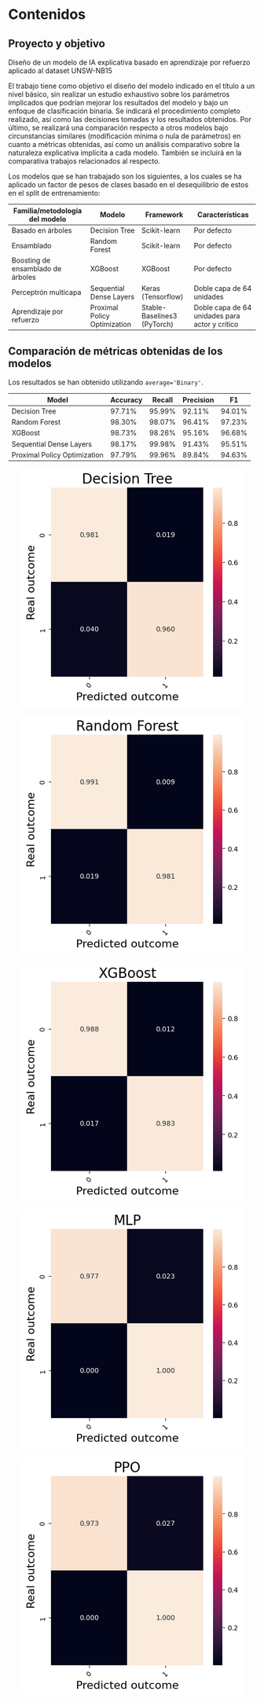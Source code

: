 # Contenidos
## Proyecto y objetivo

Diseño de un modelo de IA explicativa basado en aprendizaje por refuerzo aplicado al dataset UNSW-NB15

El trabajo tiene como objetivo el diseño del modelo indicado en el título a un nivel básico, sin realizar un estudio exhaustivo sobre los parámetros implicados que
podrían mejorar los resultados del modelo y bajo un enfoque de clasificación binaria. Se indicará el procedimiento completo realizado, así como las decisiones tomadas y los resultados obtenidos. Por último, se realizará una comparación respecto a otros modelos bajo circunstancias similares (modificación mínima o nula de parámetros) en cuanto a métricas obtenidas, así como
un análisis comparativo sobre la naturaleza explicativa implícita a cada modelo. También se incluirá en la comparativa trabajos relacionados al respecto.

Los modelos que se han trabajado son los siguientes, a los cuales se ha aplicado un factor de pesos de clases basado en el desequilibrio de estos en el split de entrenamiento:

| Familia/metodología del modelo | Modelo | Framework | Características |
| - | - | - | - |
| Basado en árboles | Decision Tree | Scikit-learn | Por defecto |
| Ensamblado | Random Forest | Scikit-learn | Por defecto |
| Boosting de ensamblado de árboles | XGBoost | XGBoost | Por defecto |
| Perceptrón multicapa | Sequential Dense Layers | Keras (Tensorflow) | Doble capa de 64 unidades |
| Aprendizaje por refuerzo | Proximal Policy Optimization | Stable-Baselines3 (PyTorch) | Doble capa de 64 unidades para actor y crítico |

## Comparación de métricas obtenidas de los modelos
Los resultados se han obtenido utilizando ```average='Binary'```.

| Model | Accuracy | Recall | Precision | F1 |
| - | - | - | - | - |
| Decision Tree | 97.71% | 95.99% | 92.11% | 94.01% |
| Random Forest | 98.30% | 98.07% | 96.41% | 97.23% |
| XGBoost | 98.73% | 98.26% | 95.16% | 96.68% |
| Sequential Dense Layers | 98.17% | 99.98% | 91.43% | 95.51% |
| Proximal Policy Optimization | 97.79% | 99.96% | 89.84% | 94.63% |

<p align="center">
  <img src="./Images/DT.png" />
</p>

<p align="center">
  <img src="./Images/RF.png" />
</p>

<p align="center">
  <img src="./Images/XGB.png" />
</p>

<p align="center">
  <img src="./Images/MLP.png" />
</p>

<p align="center">
  <img src="./Images/PPO.png" />
</p>